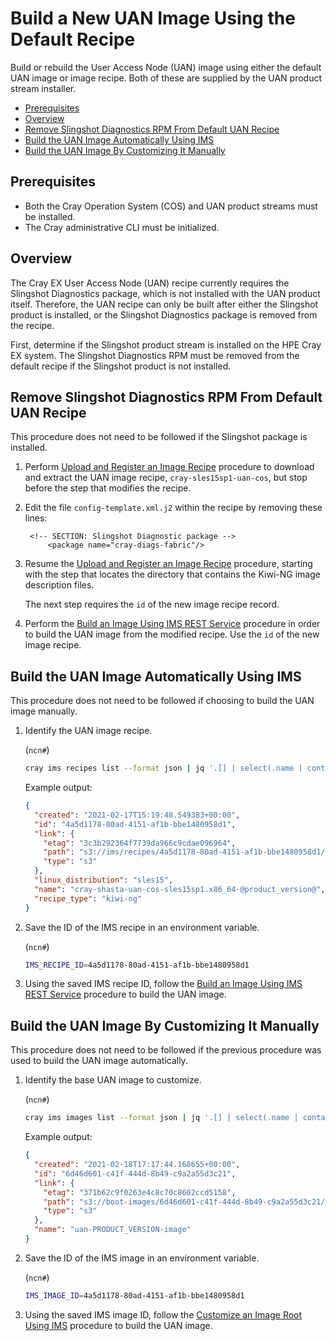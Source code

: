 # Build a New UAN Image Using the Default Recipe

Build or rebuild the User Access Node (UAN) image using either the default UAN image or image recipe. Both of these are supplied by the UAN
product stream installer.

* [Prerequisites](#prerequisites)
* [Overview](#overview)
* [Remove Slingshot Diagnostics RPM From Default UAN Recipe](#remove-slingshot-diags-from-uan-recipe)
* [Build the UAN Image Automatically Using IMS](#build-uan-image-automatically)
* [Build the UAN Image By Customizing It Manually](#build-uan-image-manually)

## Prerequisites

* Both the Cray Operation System (COS) and UAN product streams must be installed.
* The Cray administrative CLI must be initialized.

## Overview

The Cray EX User Access Node \(UAN\) recipe currently requires the Slingshot Diagnostics package, which is not installed with the UAN product
itself. Therefore, the UAN recipe can only be built after either the Slingshot product is installed, or the Slingshot Diagnostics package is
removed from the recipe.

First, determine if the Slingshot product stream is installed on the HPE Cray EX system. The Slingshot Diagnostics RPM must be removed from
the default recipe if the Slingshot product is not installed.

## Remove Slingshot Diagnostics RPM From Default UAN Recipe

This procedure does not need to be followed if the Slingshot package is installed.

1. Perform [Upload and Register an Image Recipe](Upload_and_Register_an_Image_Recipe.md) procedure to download and extract the UAN image
   recipe, `cray-sles15sp1-uan-cos`, but stop before the step that modifies the recipe.

1. Edit the file `config-template.xml.j2` within the recipe by removing these lines:

    ```Jinja2
     <!-- SECTION: Slingshot Diagnostic package -->
         <package name="cray-diags-fabric"/>
    ```

1. Resume the [Upload and Register an Image Recipe](Upload_and_Register_an_Image_Recipe.md) procedure, starting with the step that locates
   the directory that contains the Kiwi-NG image description files.

   The next step requires the `id` of the new image recipe record.

1. Perform the [Build an Image Using IMS REST Service](Build_an_Image_Using_IMS_REST_Service.md) procedure in order to build the UAN image
   from the modified recipe. Use the `id` of the new image recipe.

## Build the UAN Image Automatically Using IMS

This procedure does not need to be followed if choosing to build the UAN image manually.

1. Identify the UAN image recipe.

    (`ncn#`)
    ```bash
    cray ims recipes list --format json | jq '.[] | select(.name | contains("uan"))'
    ```

    Example output:

    ```json
    {
      "created": "2021-02-17T15:19:48.549383+00:00",
      "id": "4a5d1178-80ad-4151-af1b-bbe1480958d1",
      "link": {
        "etag": "3c3b292364f7739da966c9cdae096964",
        "path": "s3://ims/recipes/4a5d1178-80ad-4151-af1b-bbe1480958d1/recipe.tar.gz",
        "type": "s3"
      },
      "linux_distribution": "sles15",
      "name": "cray-shasta-uan-cos-sles15sp1.x86_64-@product_version@",
      "recipe_type": "kiwi-ng"
    }
    ```

1. Save the ID of the IMS recipe in an environment variable.

    (`ncn#`)
    ```bash
    IMS_RECIPE_ID=4a5d1178-80ad-4151-af1b-bbe1480958d1
    ```

1. Using the saved IMS recipe ID, follow the [Build an Image Using IMS REST Service](Build_an_Image_Using_IMS_REST_Service.md) procedure to
   build the UAN image.

## Build the UAN Image By Customizing It Manually

This procedure does not need to be followed if the previous procedure was used to build the UAN image automatically.

1. Identify the base UAN image to customize.

    (`ncn#`)
    ```bash
    cray ims images list --format json | jq '.[] | select(.name | contains("uan"))'
    ```

    Example output:

    ```json
    {
      "created": "2021-02-18T17:17:44.168655+00:00",
      "id": "6d46d601-c41f-444d-8b49-c9a2a55d3c21",
      "link": {
        "etag": "371b62c9f0263e4c8c70c8602ccd5158",
        "path": "s3://boot-images/6d46d601-c41f-444d-8b49-c9a2a55d3c21/manifest.json",
        "type": "s3"
      },
      "name": "uan-PRODUCT_VERSION-image"
    }
    ```

1. Save the ID of the IMS image in an environment variable.

    (`ncn#`)
    ```bash
    IMS_IMAGE_ID=4a5d1178-80ad-4151-af1b-bbe1480958d1
    ```

1. Using the saved IMS image ID, follow the [Customize an Image Root Using IMS](Customize_an_Image_Root_Using_IMS.md) procedure to build
   the UAN image.
